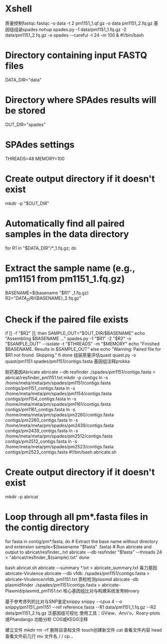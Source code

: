 # Xshell
质量控制fastqc
fastqc -o data -t 2 pm1151_1.qf.gz -o data pm1151_2.fq.gz
基因组组装spades
nohup spades.py	-1	data/pm1151_1.fq.gz	-2 data/pm1151_2.fq.gz -o	spades --careful -t 24 -m 100 &
#!/bin/bash

# Directory containing input FASTQ files
DATA_DIR="data"
# Directory where SPAdes results will be stored
OUT_DIR="spades"
# SPAdes settings
THREADS=48
MEMORY=100

# Create output directory if it doesn't exist
mkdir -p "$OUT_DIR"

# Automatically find all paired samples in the data directory
for R1 in "$DATA_DIR"/*_1.fq.gz; do
  # Extract the sample name (e.g., pm1151 from pm1151_1.fq.gz)
  BASENAME=$(basename "$R1" _1.fq.gz)
  R2="$DATA_DIR/${BASENAME}_2.fq.gz"

  # Check if the paired file exists
  if [[ -f "$R2" ]]; then
    SAMPLE_OUT="$OUT_DIR/$BASENAME"
    echo "Assembling $BASENAME ..."
    spades.py -1 "$R1" -2 "$R2" -o "$SAMPLE_OUT" --isolate -t "$THREADS" -m "$MEMORY"
    echo "Finished $BASENAME. Results in $SAMPLE_OUT"
  else
    echo "Warning: Paired file for $R1 not found. Skipping."
  fi
done
组装质量评估quast
quast.py -o quast/pm1151 spades/pm1151/contigs.fasta
基因组注释prokka

耐药基因Abricate
abricate --db resfinder ./spades/pm1151/contigs.fasta > abricat/resfinder_pm1151.txt
mkdir -p contigs
ln -s /home/meta/meta/pm/spades/pm1151/contigs.fasta contigs/pm1151_contigs.fasta
ln -s /home/meta/meta/pm/spades/pm1154/contigs.fasta contigs/pm1154_contigs.fasta
ln -s /home/meta/meta/pm/spades/pm1161/contigs.fasta contigs/pm1161_contigs.fasta
ln -s /home/meta/meta/pm/spades/pm2260/contigs.fasta contigs/pm2260_contigs.fasta
ln -s /home/meta/meta/pm/spades/pm2439/contigs.fasta contigs/pm2439_contigs.fasta
ln -s /home/meta/meta/pm/spades/pm2512/contigs.fasta contigs/pm2512_contigs.fasta
ln -s /home/meta/meta/pm/spades/pm2523/contigs.fasta contigs/pm2523_contigs.fasta
#!/bin/bash
abricate.sh

# Create output directory if it doesn't exist
mkdir -p abricat

# Loop through all pm*.fasta files in the contig directory
for fasta in contig/pm*.fasta; do
    # Extract the base name without directory and extension
    sample=$(basename "$fasta" .fasta)
    # Run abricate and output to abricat/resfinder_<sample>.txt
    abricate --db resfinder "$fasta" --threads 24 > "abricat/resfinder_${sample}.txt"
done

bash abricat.sh
abricate --summary *.txt > abricate_summary.txt
毒力基因abricate-Virulence
abricate --db vfdb ./spades/pm1151/contigs.fasta > abricate-Virulence/vfdb_pm1151.txt
质粒检测plasmid
abricate -db plasmidfinder ./spades/pm1151/contigs.fasta > abricate-Plasmid/plasmid_pm1151.txt
核心基因组比对与构建系统发育树roary

基于参考序列的比对与SNP鉴定snippy
snippy --cpus 4 --o snippy/pm1151_pm1151 --ref reference.fasta --R1 data/pm1151_1.fq.gz --R2 data/pm1151_2.fq.gz
泛基因组可视化
使用工具：GView、Anvi'o、Roary-plots或Phandango
功能分析
COG或KEGG注释

建立文件 mkdir
rm -rf 删除目录和文件
touch创建新文件
cat 查看文件内容
head 查看文件前几行
mv 文件名 / /
cp...
